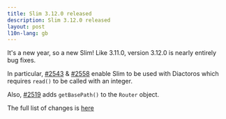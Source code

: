 ```yaml
---
title: Slim 3.12.0 released
description: Slim 3.12.0 released
layout: post
l10n-lang: gb
---
```


It's a new year, so a new Slim! Like 3.11.0, version 3.12.0 is nearly entirely bug fixes.

In particular, [#2543](https://github.com/slimphp/Slim/pull/2543) & [#2558](https://github.com/slimphp/Slim/pull/2558) enable Slim to be used with Diactoros which requires `read()` to be called with an integer.

Also, [#2519](https://github.com/slimphp/Slim/pull/2519) adds `getBasePath()` to the `Router` object.

The full list of changes is [here](https://github.com/slimphp/Slim/issues?q=milestone%3A3.12.0+is%3Aclosed)
